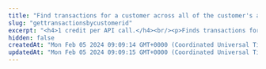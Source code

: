 ```yaml
---
title: "Find transactions for a customer across all of the customer's accounts."
slug: "gettransactionsbycustomerid"
excerpt: "<h4>1 credit per API call.</h4><br/><p>Finds transactions for all accounts of the customer identified by the given internal customer ID.</p>"
hidden: false
createdAt: "Mon Feb 05 2024 09:09:14 GMT+0000 (Coordinated Universal Time)"
updatedAt: "Mon Feb 05 2024 09:09:15 GMT+0000 (Coordinated Universal Time)"
---
```

